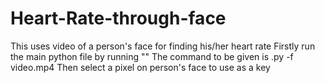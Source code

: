 # Heart-Rate-through-face
This uses video of a person's face for finding his/her heart rate
Firstly run the main python file by running ""
The command to be given is .py -f video.mp4
Then select a pixel on person's face to use as a key
